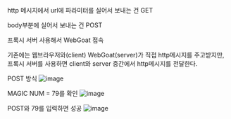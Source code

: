 http 메시지에서 url에 파라미터를 실어서 보내는 건 GET

body부분에 실어서 보내는 건 POST

프록시 서버 사용해서 WebGoat 접속

기존에는 웹브라우저와(client) WebGoat(server)가 직접 http메시지를 주고받지만,
프록시 서버를 사용하면 client와 server 중간에서 http메시지를 전달한다.

POST 방식
![image](https://github.com/Bottomdeal/WebGoat/assets/120577570/b580ad8a-8454-489a-b0e2-e11f95d6ac73)

MAGIC NUM = 79를 확인
![image](https://github.com/Bottomdeal/WebGoat/assets/120577570/3b5e8f68-9f67-4ccd-89a2-2038a71b14c0)

POST와 79를 입력하면 성공
![image](https://github.com/Bottomdeal/WebGoat/assets/120577570/42607c46-1254-494e-b332-a14da971c118)
